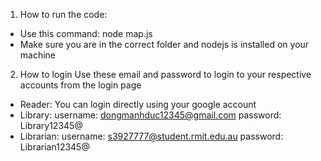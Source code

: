 1. How to run the code:
- Use this command: node map.js
- Make sure you are in the correct folder and nodejs is installed on your machine

2. How to login
Use these email and password to login to your respective accounts from the login page
- Reader: You can login directly using your google account
- Library:
  username: dongmanhduc12345@gmail.com
  password: Library12345@
- Librarian:
  username: s3927777@student.rmit.edu.au
  password: Librarian12345@
